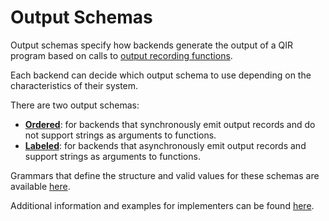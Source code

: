 # Output Schemas

Output schemas specify how backends generate the output of a QIR program based
on calls to
[output recording functions](../profiles/Base_Profile.md#output-recording).

Each backend can decide which output schema to use depending on the
characteristics of their system.

There are two output schemas:

- **[Ordered](./Ordered.md)**: for backends that synchronously emit output
records and do not support strings as arguments to functions.
- **[Labeled](./Labeled.md)**: for backends that asynchronously emit output
records and support strings as arguments to functions.

Grammars that define the structure and valid values for these schemas are
available [here](./Grammars.md).

Additional information and examples for implementers can be found
[here](./Notes.md).
